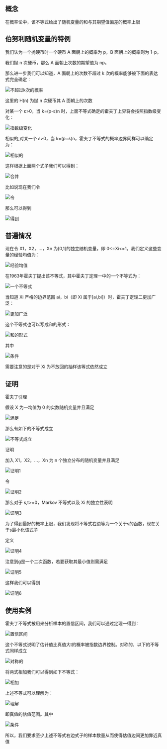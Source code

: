 ## 概念

在概率论中，该不等式给出了随机变量的和与其期望值偏差的概率上限

## 伯努利随机变量的特例

我们认为一个抛硬币时一个硬币 A 面朝上的概率为 p，B 面朝上的概率则为 1-p。

我们抛 n 次硬币，那么 A 面朝上次数的期望值为 np。

那么进一步我们可以知道，A 面朝上的次数不超过 k 次的概率能够被下面的表达式完全确定：

![不超过k次的概率](/images/hfdbds01.png)

这里的 H(n) 为抛 n 次硬币其 A 面朝上的次数

对某一个 ε>0，当 k=(p-ε)n 时，上面不等式确定的霍夫丁上界将会按照指数级变化：

![指数级变化](/images/hfdbds02.png)

相似的,对某一个 ε>0，当 k=(p+ε)n，霍夫丁不等式的概率边界同样可以确定为：
 
![相似的](/images/hfdbds03.png)

这样根据上面两个式子我们可以得到：

![合并](/images/hfdbds04.png)

比如说现在我们令

![令](/images/hfdbds05.png)

那么可以得到

![得到](/images/hfdbds06.png)

## 普遍情况

现在令 X1，X2，…，Xn 为[0,1]的独立随机变量，即 0<=Xi<=1。我们定义这些变量的经验均值为：

![经验均值](/images/hfdbds07.png)

在1963年霍夫丁提出该不等式，其中霍夫丁定理一中的一个不等式为：

![一个不等式](/images/hfdbds08_.png)

当知道 Xi 严格的边界范围 ai，bi（即 Xi 属于[ai,bi]）时，霍夫丁定理二更加广泛：

![更加广泛](/images/hfdbds08.png)

这个不等式也可以写成和的形式：

![和的形式](/images/hfdbds09.png)

其中

![条件](/images/hfdbds10.png)

需要注意的是对于 Xi 为不放回的抽样该等式依然成立

## 证明
霍夫丁引理

假设 X 为一均值为 0 的实数随机变量并且满足

![满足](/images/hfdbds11.png)

那么有如下的不等式成立

![不等式成立](/images/hfdbds12.png)

证明

加入 X1，X2，…，Xn 为 n 个独立分布的随机变量并且满足

![证明1](/images/hfdbds13.png)

令

![证明2](/images/hfdbds14.png)

那么对于 s,t>=0，Markov 不等式以及 Xi 的独立性表明

![证明3](/images/hfdbds15.png)

为了得到最好的概率上限，我们发现将不等式右边等为一个关于s的函数，现在关于s最小化该式子

定义

![证明4](/images/hfdbds16.png)

注意到g是一个二次函数，若要获取其最小值则需满足

![证明5](/images/hfdbds17.png)

这样我们可以得到

![证明6](/images/hfdbds18.png)

## 使用实例

霍夫丁不等式被用来分析样本的置信区间，我们可以通过定理一得到：

![置信区间](/images/hfdbds19.png)

这个不等式说明了估计值比真值大t的概率被指数边界控制。对称的，以下的不等式同样成立

![对称的](/images/hfdbds20.png)

将两式相加我们可以得到如下不等式：

![相加](/images/hfdbds21.png)

上述不等式可以理解为：

![理解](/images/hfdbds22.png)

即真值的估值范围。其中

![条件](/images/hfdbds23.png)

所以，我们要求至少上述不等式右边式子的样本数量从而使得估值边间更加靠近真值
